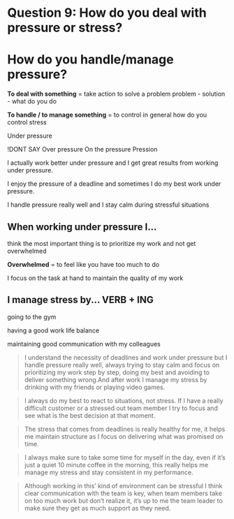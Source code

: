 # Question 9: How do you deal with pressure or stress?
# How do you handle/manage pressure?


**To deal with something** = take action to solve a problem
problem - solution - what do you do

**To handle / to manage something** = to control
in general how do you control stress

Under pressure

!DONT SAY
Over pressure
On the pressure
Pression

l actually work better under pressure and I get great results from working under pressure.

I enjoy the pressure of a deadline and sometimes I do my best work under pressure.

I handle pressure really well and I stay calm during stressful situations


## When working under pressure I...

think the most important thing is to prioritize my work and not get overwhelmed

**Overwhelmed** = to feel like you have too much to do

I focus on the task at hand to maintain the quality of my work

## I manage stress by... VERB + ING

going to the gym

having a good work life balance

maintaining good communication with my colleagues


>I understand the necessity of deadlines and
work under pressure but I handle pressure
really well, always trying to stay calm and
focus on prioritizing my work step by step,
doing my best and avoiding to deliver
something wrong.And after work I manage
my stress by drinking with my friends or
playing video games.

>I always do my best to react to situations,
not stress. If I have a really difficult
customer or a stressed out team member I
try to focus and see what is the best
decision at that moment.

>The stress that comes from deadlines is
really healthy for me, it helps me maintain
structure as I focus on delivering what was
promised on time.

>I always make sure to take some time for
myself in the day, even if it’s just a quiet 10
minute coffee in the morning, this really
helps me manage my stress and stay
consistent in my performance.

>Although working in this’ kind of
environment can be stressful I think clear
communication with the team is key, when
team members take on too much work but
don’t realize it, it’s up to me the team leader
to make sure they get as much support as
they need.



